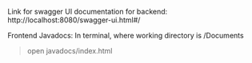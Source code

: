 Link for swagger UI documentation for backend:
http://localhost:8080/swagger-ui.html#/

Frontend Javadocs:
In terminal, where working directory is /Documents
> open javadocs/index.html
